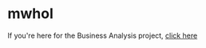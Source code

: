 # mwhol
 
If you're here for the Business Analysis project, [click here](https://github.com/mwhol/C2FO-Business-Analyst-Project)
